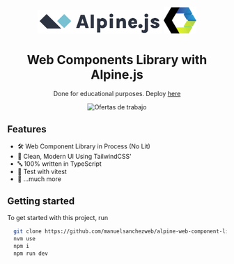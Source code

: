 <div align="center">

<img src="./public/alpine.svg" width="285" />
<img src="./public/web-components.svg" width="75" />

# Web Components Library with Alpine.js

Done for educational purposes. Deploy [here](https://alpine-web-component-library.vercel.app/)

<!--coverage-->

<img src="https://img.shields.io/badge/37.87%25-test_coverage%20-green" alt="Ofertas de trabajo">

<!--/coverage-->

</div>

## Features

- 🛠️ Web Component Library in Process (No Lit)
- 🎨 Clean, Modern UI Using TailwindCSS'
- 🔤 100% written in TypeScript
- 🧪 Test with vitest
- 🎁 ...much more

## Getting started

To get started with this project, run

```bash
  git clone https://github.com/manuelsanchezweb/alpine-web-component-library.git
  nvm use
  npm i
  npm run dev
```
